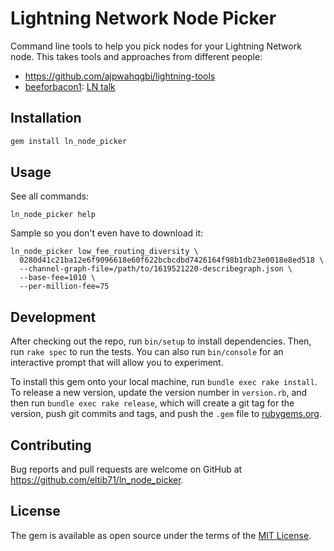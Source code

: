 # Lightning Network Node Picker

Command line tools to help you pick nodes for your Lightning Network node. This takes tools and approaches from different people:

- https://github.com/ajpwahqgbi/lightning-tools
- [beeforbacon1](https://twitter.com/beeforbacon1): [LN talk](https://www.youtube.com/watch?v=qnj-ix45tVw)

## Installation

```ruby
gem install ln_node_picker
```

## Usage


See all commands:

```
ln_node_picker help
```

Sample so you don't even have to download it:

```
ln_node_picker low_fee_routing_diversity \
  0280d41c21ba12e6f9096618e60f622bcbcdbd7426164f98b1db23e0018e8ed518 \
  --channel-graph-file=/path/to/1619521220-describegraph.json \
  --base-fee=1010 \
  --per-million-fee=75
```

## Development

After checking out the repo, run `bin/setup` to install dependencies. Then, run `rake spec` to run the tests. You can also run `bin/console` for an interactive prompt that will allow you to experiment.

To install this gem onto your local machine, run `bundle exec rake install`. To release a new version, update the version number in `version.rb`, and then run `bundle exec rake release`, which will create a git tag for the version, push git commits and tags, and push the `.gem` file to [rubygems.org](https://rubygems.org).

## Contributing

Bug reports and pull requests are welcome on GitHub at https://github.com/eltib71/ln_node_picker.

## License

The gem is available as open source under the terms of the [MIT License](https://opensource.org/licenses/MIT).

